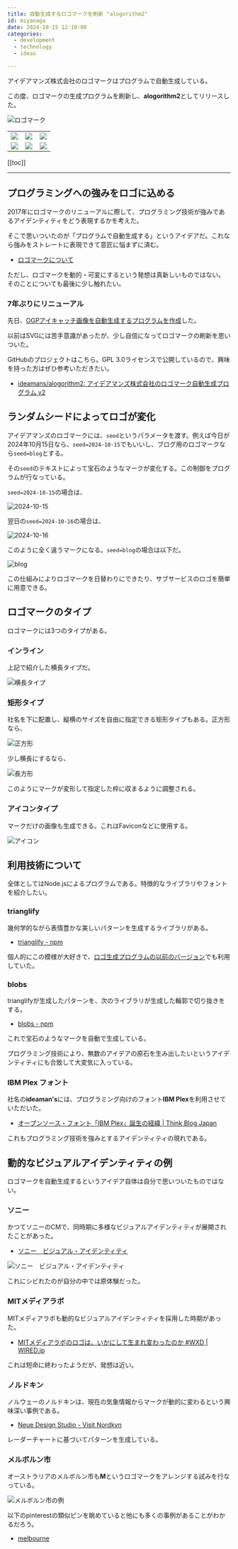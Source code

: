 ```yaml
---
title: 自動生成するロゴマークを刷新 "alogorithm2"
id: miyanaga
date: 2024-10-15 12:10:00
categories:
  - development
  - technology
  - ideas

---
```


アイデアマンズ株式会社のロゴマークはプログラムで自動生成している。

この度、ロゴマークの生成プログラムを刷新し、**alogorithm2**としてリリースした。

![ロゴマーク](https://alogorithm2.ideamans.com/v2/inline.svg?seed=notes)

<table>
  <tr>
    <td width="33%"><img src="https://alogorithm2.ideamans.com/v2/inline.svg?seed=1" /></td>
    <td width="33%"><img src="https://alogorithm2.ideamans.com/v2/inline.svg?seed=2" /></td>
    <td width="33%"><img src="https://alogorithm2.ideamans.com/v2/inline.svg?seed=3" /></td>
  </tr>
  <tr>
    <td width="33%"><img src="https://alogorithm2.ideamans.com/v2/inline.svg?seed=4" /></td>
    <td width="33%"><img src="https://alogorithm2.ideamans.com/v2/inline.svg?seed=5" /></td>
    <td width="33%"><img src="https://alogorithm2.ideamans.com/v2/inline.svg?seed=6" /></td>
  </tr>
</table>

[[toc]]

---

## プログラミングへの強みをロゴに込める

2017年にロゴマークのリニューアルに際して、プログラミング技術が強みであるアイデンティティをどう表現するかを考えた。

そこで思いついたのが「プログラムで自動生成する」というアイデアだ。これなら強みをストレートに表現できて意匠に悩まずに済む。

- [ロゴマークについて](https://www.ideamans.com/alogorithm/)

ただし、ロゴマークを動的・可変にするという発想は真新しいものではない。そのことについても最後に少し触れたい。

### 7年ぶりにリニューアル

先日、[OGPアイキャッチ画像を自動生成するプログラムを作成](https://notes.ideamans.com/posts/2024/banner-generator.html)した。

以前はSVGには苦手意識があったが、少し自信になってロゴマークの刷新を思いついた。

GitHubのプロジェクトはこちら。GPL 3.0ライセンスで公開しているので、興味を持った方はぜひ参考いただきたい。

- [ideamans/alogorithm2: アイデアマンズ株式会社のロゴマーク自動生成プログラム v2](https://github.com/ideamans/alogorithm2)

## ランダムシードによってロゴが変化

アイデアマンズのロゴマークには、`seed`というパラメータを渡す。例えば今日が2024年10月15日なら、`seed=2024-10-15`でもいいし、ブログ用のロゴマークなら`seed=blog`とする。

その`seed`のテキストによって宝石のようなマークが変化する。この制御をプログラムが行なっている。

`seed=2024-10-15`の場合は、

![2024-10-15](https://alogorithm2.ideamans.com/v2/inline.svg?seed=2024-10-15&width=256)

翌日の`seed=2024-10-16`の場合は、

![2024-10-16](https://alogorithm2.ideamans.com/v2/inline.svg?seed=2024-10-16&width=256)

このように全く違うマークになる。`seed=blog`の場合は以下だ。

![blog](https://alogorithm2.ideamans.com/v2/inline.svg?seed=blog&width=256)

この仕組みによりロゴマークを日替わりにできたり、サブサービスのロゴを簡単に用意できる。

## ロゴマークのタイプ

ロゴマークには3つのタイプがある。

### インライン

上記で紹介した横長タイプだ。

![横長タイプ](https://alogorithm2.ideamans.com/v2/inline.svg?seed=notes&width=256)

### 矩形タイプ

社名を下に配置し、縦横のサイズを自由に指定できる矩形タイプもある。正方形なら、

![正方形](https://alogorithm2.ideamans.com/v2/rect.svg?seed=notes&width=256&height=256)

少し横長にするなら、

![長方形](https://alogorithm2.ideamans.com/v2/rect.svg?seed=notes&width=256&height=180)

このようにマークが変形して指定した枠に収まるように調整される。

### アイコンタイプ

マークだけの画像も生成できる。これはFaviconなどに使用する。

![アイコン](https://alogorithm2.ideamans.com/v2/icon.svg?seed=notes&width=64)

## 利用技術について

全体としてはNode.jsによるプログラムである。特徴的なライブラリやフォントを紹介したい。

### trianglify

幾何学的ながら表情豊かな美しいパターンを生成するライブラリがある。

- [trianglify - npm](https://www.npmjs.com/package/trianglify)

個人的にこの模様が大好きで、[ロゴ生成プログラムの以前のバージョン](https://www.ideamans.com/alogorithm/)でも利用していた。

### blobs

trianglifyが生成したパターンを、次のライブラリが生成した輪郭で切り抜きをする。

- [blobs - npm](https://www.npmjs.com/package/blobs)

これで宝石のようなマークを自動で生成している。

プログラミング技術により、無数のアイデアの原石を生み出したいというアイデンティティにも合致して大変気に入っている。

### IBM Plex フォント

社名の**ideaman's**には、プログラミング向けのフォント**IBM Plex**を利用させていただいた。

- [オープンソース・フォント「IBM Plex」誕生の経緯 | Think Blog Japan](https://www.ibm.com/blogs/think/jp-ja/how-ibm-plex-an-opensource-font-was-born/)

これもプログラミング技術を強みとするアイデンティティの現れである。

## 動的なビジュアルアイデンティティの例

ロゴマークを自動生成するというアイデア自体は自分で思いついたものではない。

### ソニー

かつてソニーのCMで、同時期に多様なビジュアルアイデンティティが展開されたことがあった。

- [ソニー　ビジュアル・アイデンティティ](https://www.g-mark.org/gallery/winners/9c45544e-803d-11ed-862b-0242ac130002)

![ソニー　ビジュアル・アイデンティティ](https://award-attachments.g-mark.io/winners/2001/9c45544e-803d-11ed-862b-0242ac130002/main.jpg?size=large)

これにシビれたのが自分の中では原体験だった。

### MITメディアラボ

MITメディアラボも動的なビジュアルアイデンティティを採用した時期があった。

- [MITメディアラボのロゴは、いかにして生まれ変わったのか \#WXD \| WIRED\.jp](https://wired.jp/2015/05/22/design-logo-pentagram/)

これは短命に終わったようだが、発想は近い。

### ノルドキン

ノルウェーのノルドキンは、現在の気象情報からマークが動的に変わるという興味深い事例である。

- [Neue Design Studio \- Visit Nordkyn](https://neue.no/work/visit-nordkyn/)

レーダーチャートに基づいてパターンを生成している。

### メルボルン市

オーストラリアのメルボルン市も**M**というロゴマークをアレンジする試みを行なっている。

![メルボルン市の例](https://i.pinimg.com/736x/7b/f7/89/7bf789b9b790147e75ac962a20db6b32.jpg)

以下のpinterestの類似ピンを眺めていると他にも多くの事例があることがわかるだろう。

- [melbourne](https://jp.pinterest.com/pin/melbourne--398076054533912548/)
